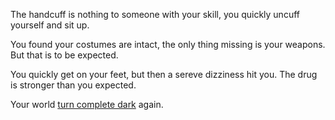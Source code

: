 The handcuff is nothing to someone with your skill, you quickly uncuff yourself and sit up.

You found your costumes are intact, the only thing missing is your weapons. But that is to be expected.

You quickly get on your feet, but then a sereve dizziness hit you. The drug is stronger than you expected.

Your world [turn complete dark](../vigilante.md) again.
